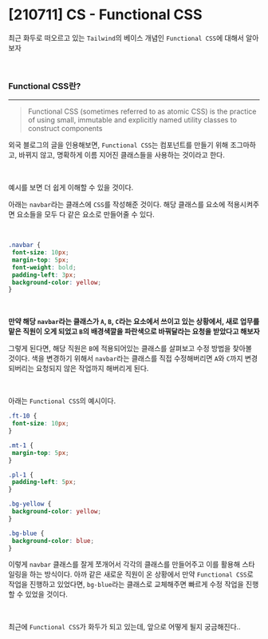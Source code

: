 # [210711] CS - Functional CSS

최근 화두로 떠오르고 있는 `Tailwind`의 베이스 개념인 `Functional CSS`에 대해서 알아보자

<br>

### Functional CSS란?

---

> Functional CSS (sometimes referred to as atomic CSS) is the practice of using small, immutable and explicitly named utility classes to construct components

외국 블로그의 글을 인용해보면, `Functional CSS`는 컴포넌트를 만들기 위해 조그마하고, 바뀌지 않고, 명확하게 이름 지어진 클래스들을 사용하는 것이라고 한다.

<br>

예시를 보면 더 쉽게 이해할 수 있을 것이다.

아래는 `navbar`라는 클래스에 `CSS`를 작성해준 것이다. 해당 클래스를 요소에 적용시켜주면 요소들을 모두 다 같은 요소로 만들어줄 수 있다.

<br>

```css
.navbar {
 font-size: 10px;
 margin-top: 5px;
 font-weight: bold;
 padding-left: 3px;
 background-color: yellow;
}
```

<br>

**만약 해당 `navbar`라는 클래스가 `A`, `B`, `C`라는 요소에서 쓰이고 있는 상황에서, 새로 업무를 맡은 직원이 오게 되었고 `B`의 배경색깔을 파란색으로 바꿔달라는 요청을 받았다고 해보자**

그렇게 된다면, 해당 직원은 `B`에 적용되어있는 클래스를 살펴보고 수정 방법을 찾아볼 것이다. 색을 변경하기 위해서  `navbar`라는 클래스를 직접 수정해버리면 `A`와 `C`까지 변경되버리는 요청되지 않은 작업까지 해버리게 된다.

<br>

아래는 `Functional CSS`의 예시이다.

```css
.ft-10 {
 font-size: 10px;
}

.mt-1 {
 margin-top: 5px;
}

.pl-1 {
 padding-left: 5px;
}

.bg-yellow {
 background-color: yellow;
}

.bg-blue {
 background-color: blue;
}
```

이렇게 `navbar` 클래스를 잘게 쪼개어서 각각의 클래스를 만들어주고 이를 활용해 스타일링을 하는 방식이다. 아까 같은 새로운 직원이 온 상황에서 만약 `Functional CSS`로 작업을 진행하고 있었다면, `bg-blue`라는 클래스로 교체해주면 빠르게 수정 작업을 진행할 수 있었을 것이다.

<br>

최근에 `Functional CSS`가 화두가 되고 있는데, 앞으로 어떻게 될지 궁금해진다..


